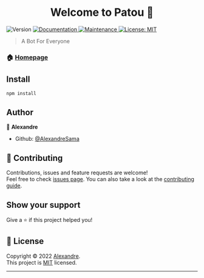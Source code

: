 <h1 align="center">Welcome to Patou 👋</h1>
<p>
  <img alt="Version" src="https://img.shields.io/badge/version-1.0.0--r2-blue.svg?cacheSeconds=2592000" />
  <a href="https://github.com/AlexandreSama/Patou#readme" target="_blank">
    <img alt="Documentation" src="https://img.shields.io/badge/documentation-yes-brightgreen.svg" />
  </a>
  <a href="https://github.com/AlexandreSama/Patou/graphs/commit-activity" target="_blank">
    <img alt="Maintenance" src="https://img.shields.io/badge/Maintained%3F-yes-green.svg" />
  </a>
  <a href="https://github.com/AlexandreSama/Patou/blob/master/LICENSE" target="_blank">
    <img alt="License: MIT" src="https://img.shields.io/github/license/AlexandreSama/Patou" />
  </a>
</p>

> A Bot For Everyone

### 🏠 [Homepage](https://github.com/AlexandreSama/Patou#readme)

## Install

```sh
npm install
```

## Author

👤 **Alexandre**

* Github: [@AlexandreSama](https://github.com/AlexandreSama)

## 🤝 Contributing

Contributions, issues and feature requests are welcome!<br />Feel free to check [issues page](https://github.com/AlexandreSama/Patou/issues). You can also take a look at the [contributing guide](https://github.com/AlexandreSama/Patou/blob/master/CONTRIBUTING.md).

## Show your support

Give a ⭐️ if this project helped you!

## 📝 License

Copyright © 2022 [Alexandre](https://github.com/AlexandreSama).<br />
This project is [MIT](https://github.com/AlexandreSama/Patou/blob/master/LICENSE) licensed.

***